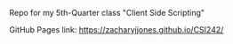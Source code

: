 Repo for my 5th-Quarter class "Client Side Scripting"

GitHub Pages link:
https://zacharyjjones.github.io/CSI242/

